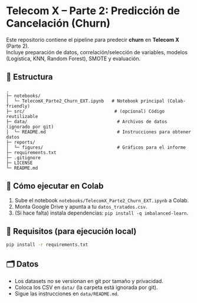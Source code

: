 # Telecom X – Parte 2: Predicción de Cancelación (Churn)

Este repositorio contiene el pipeline para predecir **churn** en **Telecom X** (Parte 2).  
Incluye preparación de datos, correlación/selección de variables, modelos (Logística, KNN, Random Forest), SMOTE y evaluación.

## 📁 Estructura
```
.
├─ notebooks/
│  └─ TelecomX_Parte2_Churn_EXT.ipynb   # Notebook principal (Colab-friendly)
├─ src/                                  # (opcional) Código reutilizable
├─ data/                                  # Archivos de datos (ignorado por git)
│  └─ README.md                           # Instrucciones para obtener datos
├─ reports/
│  └─ figures/                            # Gráficos para el informe
├─ requirements.txt
├─ .gitignore
├─ LICENSE
└─ README.md
```

## 🚀 Cómo ejecutar en Colab
1. Sube el notebook `notebooks/TelecomX_Parte2_Churn_EXT.ipynb` a Colab.  
2. Monta Google Drive y apunta a tu `datos_tratados.csv`.  
3. (Si hace falta) instala dependencias: `pip install -q imbalanced-learn`.

## 🧱 Requisitos (para ejecución local)
```bash
pip install -r requirements.txt
```

## 🗂️ Datos
- Los datasets no se versionan en git por tamaño y privacidad.  
- Coloca los CSV en `data/` (la carpeta está ignorada por git).  
- Sigue las instrucciones en `data/README.md`.
